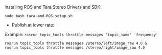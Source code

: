 Installing ROS and Tara Stereo Drivers and SDK:

```
sudo bash tara-and-ROS-setup.sh
```

- Publish at lower rate:

Example: `rosrun topic_tools throttle messages 'topic_name' 'frequency'`

```
rosrun topic_tools throttle messages /stereo/left/image_raw 4.0 &
rosrun topic_tools throttle messages /stereo/right/image_raw 4.0
```
